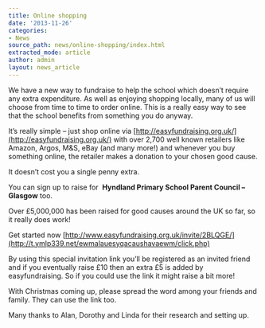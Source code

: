 ```yaml
---
title: Online shopping
date: '2013-11-26'
categories:
- News
source_path: news/online-shopping/index.html
extracted_mode: article
author: admin
layout: news_article
---
```

We have a new way to fundraise to help the school which doesn’t require any extra expenditure. As well as enjoying shopping locally, many of us will choose from time to time to order online. This is a really easy way to see that the school benefits from something you do anyway.

It’s really simple – just shop online via&nbsp;[http://easyfundraising.org.uk/](http://easyfundraising.org.uk/) with over 2,700 well known retailers like Amazon, Argos, M&S, eBay (and many more!) and whenever you buy something online, the retailer makes a donation to your chosen good cause.

It doesn’t cost you a single penny extra.

You can sign up to raise for&nbsp; **Hyndland Primary School Parent Council – Glasgow** too.

Over £5,000,000 has been raised for good causes around the UK so far, so it really does work!

Get started now&nbsp;[http://www.easyfundraising.org.uk/invite/2BLQGE/](http://t.ymlp339.net/ewmalauesyqacaushavaewm/click.php)

By using this special invitation link you’ll be registered as an invited friend and if you eventually raise £10 then an extra £5 is added by easyfundraising. So if you could use the link it might raise a bit more!

With Christmas coming up, please spread the word among your friends and family. They can use the link too.

Many thanks to Alan, Dorothy and Linda for their research and setting up.
